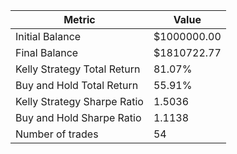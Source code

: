 | Metric | Value |
| --- | --- |
| Initial Balance | $1000000.00 |
| Final Balance | $1810722.77 |
| Kelly Strategy Total Return | 81.07% |
| Buy and Hold Total Return | 55.91% |
| Kelly Strategy Sharpe Ratio | 1.5036 |
| Buy and Hold Sharpe Ratio | 1.1138 |
| Number of trades | 54 |
